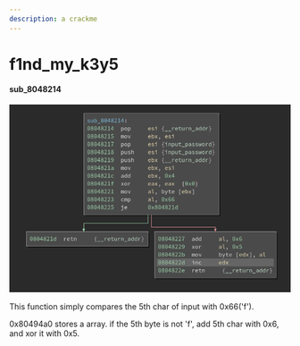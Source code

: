 ```yaml
---
description: a crackme
---
```


# f1nd\_my\_k3y5

#### sub\_8048214

![](../.gitbook/assets/image.png)

This function simply compares the 5th char of input with 0x66\('f'\).

0x80494a0 stores a array. if the 5th byte is not 'f', add 5th char with 0x6, and xor it with 0x5. 





